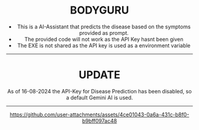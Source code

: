 <div align = "center">
<h1>BODYGURU</h1>
<ul>
  <li>This is a AI-Assistant that predicts the disease based on the symptoms provided as prompt.</li>
<li>The provided code will not work as the API Key hasnt been given</li> 
<li>The EXE is not shared as the API key is used as a environment variable</li></ul>
  <hr>
  <h1>UPDATE</h1>
  <p>As of 16-08-2024 the API-Key for Disease Prediction has been disabled, so a default Gemini AI is used.</p>
  <hr>
  

https://github.com/user-attachments/assets/4ce01043-0a6a-431c-b8f0-b9bff097ac48


</div>
